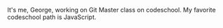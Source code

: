 It's me, George, working on Git Master class on codeschool.
My favorite codeschool path is JavaScript.
